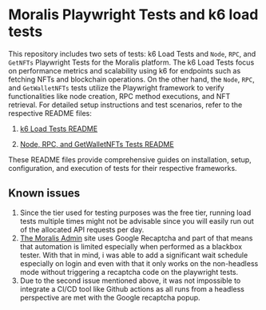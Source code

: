 # Moralis Playwright Tests and k6 load tests

This repository includes two sets of tests: k6 Load Tests and `Node`, `RPC`, and `GetNFTs` Playwright Tests for the Moralis platform. The k6 Load Tests focus on performance metrics and scalability using k6 for endpoints such as fetching NFTs and blockchain operations. On the other hand, the `Node`, `RPC`, and `GetWalletNFTs` tests utilize the Playwright framework to verify functionalities like node creation, RPC method executions, and NFT retrieval. For detailed setup instructions and test scenarios, refer to the respective README files:

1. [k6 Load Tests README](./k6-load-tests/README.md)

2. [Node, RPC, and GetWalletNFTs Tests README](./playwright-tests/README.md)

These README files provide comprehensive guides on installation, setup, configuration, and execution of tests for their respective frameworks.

## Known issues

1. Since the tier used for testing purposes was the free tier, running load tests multiple times might not be advisable since you will easily run out of the allocated API requests per day. 
2. [The Moralis Admin](https://admin.moralis.io) site uses Google Recaptcha and part of that means that automation is limited especially when performed as a blackbox tester. With that in mind, i was able to add a significant wait schedule especially on login and even with that it only works on the non-headless mode without triggering a recaptcha code on the playwright tests.
3. Due to the second issue mentioned above, it was not impossible to integrate a CI/CD tool like Github actions as all runs from a headless perspective are met with the Google recaptcha popup.